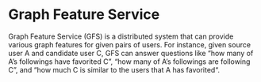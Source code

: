 # Graph Feature Service

Graph Feature Service (GFS) is a distributed system that can provide various graph features for given pairs of users. For instance, given source user A and candidate user C, GFS can answer questions like “how many of A’s followings have favorited C”, “how many of A’s followings are following C”, and “how much C is similar to the users that A has favorited“.